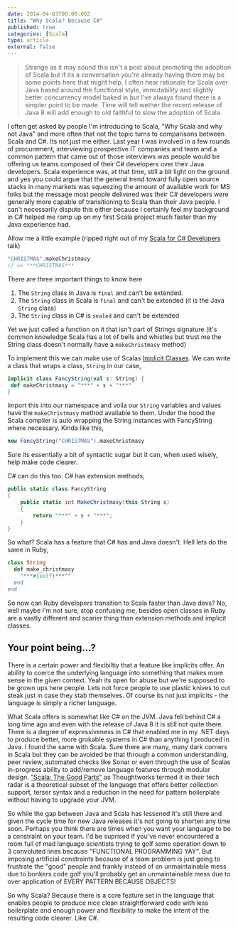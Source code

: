 ```yaml
---
date: 2014-04-03T00:00:00Z
title: "Why Scala? Because C#"
published: true
categories: [Scala]
type: article
external: false
---
```


> Strange as it may sound this isn't a post about promoting the adoption of Scala but if its a conversation you're already having there may be some points here that might help.  I often hear rationale for Scala over Java based around the functional style, immutability and slightly better concurrency model baked in but I've always found there is a simpler point to be made.  Time will tell wether the recent release of Java 8 will add enough to old faithful to slow the adoption of Scala.

I often get asked by people I'm introducing to Scala, "Why Scala and why not Java" and more often that not the topic turns to comparisons between Scala and C#.  Its not just me either.  Last year I was involved in a few rounds of procurement, interviewing prospective IT companies and team and a common pattern that came out of those interviews was people would be offering us teams composed of their C# developers over their Java developers.  Scala experience was, at that time, still a bit light on the ground and yes you could argue that the general trend toward fully open source stacks in many markets was squeezing the amount of available work for MS folks but the message most people delivered was their C# developers were generally more capable of transitioning to Scala than their Java people.  I can't necessarily dispute this either because I certainly feel my background in C# helped me ramp up on my first Scala project much faster than my Java experience had.

Allow me a little example (ripped right out of my [Scala for C# Developers](https://speakerdeck.com/kouphax/scala-for-c-number-developers) talk)

```scala
"CHRISTMAS".makeChristmasy
// => ***CHRISTMAS***
```

There are three important things to know here

1. The `String` class in Java is `final` and can't be extended.  
2. The `String` class in Scala is `final` and can't be extended (it is the Java `String` class)
3. The `String` class in C# is `sealed` and can't be extended

Yet we just called a function on it that isn't part of Strings signature (it's common knowledge Scala has a lot of bells and whistles but trust me the String class doesn't normally have a `makeChristmasy` method)

To implement this we can make use of Scalas [Implicit Classes](http://docs.scala-lang.org/overviews/core/implicit-classes.html).  We can write a class that wraps a class, `String` in our case, 

```scala
implicit class FancyString(val s: String) { 
 def makeChristmasy = "***" + s + "***" 
}
```

Import this into our namespace and voila our `String` variables and values have the `makeChristmasy` method available to them.  Under the hood the Scala compiler is auto wrapping the String instances with FancyString where necessary.  Kinda like this,

```scala
new FancyString("CHRISTMAS").makeChristmasy
```

Sure its essentially a bit of syntactic sugar but it can, when used wisely, help make code clearer.

C# can do this too.  C# has extension methods,

```csharp
public static class FancyString
{
    public static int MakeChristmasy(this String s)
    {
        return "***" + s + "***";
    }
}
```

So what?  Scala has a feature that C# has and Java doesn't. Hell lets do the same in Ruby,

```ruby
class String  
  def make_christmasy
    "***#{self}***""
  end  
end 
```

So now can Ruby developers transition to Scala faster than Java devs? No, well maybe I'm not sure, stop confusing me, besides open classes in Ruby are a vastly different and scarier thing than extension methods and implicit classes.

## Your point being...?

There is a certain power and flexibiltiy that a feature like implicits offer.  An ability to coerce the underlying language into something that makes more sense in the given context.  Yeah its open for abuse but we're supposed to be grown ups here people.  Lets not force people to use plastic knives to cut steak just in case they stab themselves.  Of course its not just implicits - the language is simply a richer language.

What Scala offers is somewhat like C# on the JVM.  Java fell behind C# a long time ago and even with the release of Java 8 it is still not quite there.  There is a degree of expressiveness in C# that enabled me in my .NET days to produce better, more grokable systems in C# than anything I produced in Java.  I found the same with Scala.  Sure there are many, many dark corners in Scala but they can be avoided be that through a common understanding, peer review, automated checks like Sonar or even through the use of Scalas in-progress ability to add/remove language features through modular design.  ["Scala: The Good Parts"](http://www.thoughtworks.com/radar/#/languages-and-frameworks/257) as Thoughtworks termed it in their tech radar is a theoretical subset of the language that offers better collection support, terser syntax and a reduction in the need for pattern boilerplate without having to upgrade your JVM.


So while the gap between Java and Scala has lessened it's still there and given the cycle time for new Java releases it's not going to shorten any time soon.  Perhaps you think there are times when you want your language to be a constraint on your team.  I'd be suprised if you've never encountered a room full of mad language scientists trying to golf some operation down to 3 convoluted lines because "FUNCTIONAL PROGRAMMING YAY".  But imposing artificial constraints because of a team problem is just going to frustrate the "good" people and frankly instead of an unmaintainable mess due to bonkers code golf you'll probably get an unmaintainable mess due to over application of EVERY PATTERN BECAUSE OBJECTS!

So why Scala?  Because there is a core feature set in the language that enables people to produce nice clean straightforward code with less boilerplate and enough power and flexibility to make the intent of the resulting code clearer.  Like C#.
